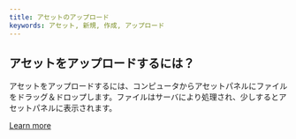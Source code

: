 ```yaml
---
title: アセットのアップロード
keywords: アセット, 新規, 作成, アップロード
---
```


## アセットをアップロードするには？

アセットをアップロードするには、コンピュータからアセットパネルにファイルをドラッグ＆ドロップします。ファイルはサーバにより処理され、少しするとアセットパネルに表示されます。

[Learn more](https://developer.playcanvas.com/en/user-manual/assets/importing/)

